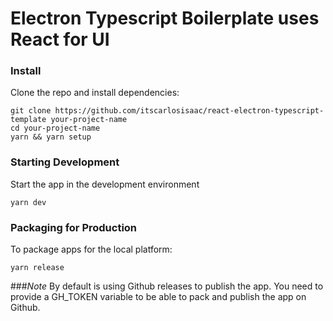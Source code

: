 # Electron Typescript Boilerplate uses React for UI

### Install

Clone the repo and install dependencies: 

```
git clone https://github.com/itscarlosisaac/react-electron-typescript-template your-project-name
cd your-project-name
yarn && yarn setup
```

### Starting Development

Start the app in the development environment
```
yarn dev
```

### Packaging for Production

To package apps for the local platform:
```
yarn release
```

###_Note_ 
By default is using Github releases to publish the app. You need to provide a GH_TOKEN variable to be able to pack and publish the app on Github.


